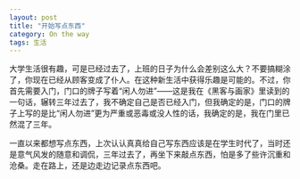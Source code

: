 ```yaml
---
layout: post
title: "开始写点东西"
category: On the way
tags: 生活
---
```

大学生活很有趣，可是已经过去了，上班的日子为什么会差别这么大？不要搞糊涂了，你现在已经从顾客变成了仆人。在这种新生活中获得乐趣是可能的。不过，你首先需要入门，门口的牌子写着“闲人勿进”——这是我在《黑客与画家》里读到的一句话，辗转三年过去了，我不确定自己是否已经入门，但我确定的是，门口的牌子上写的是比“闲人勿进”更为严重或恶毒或没人性的话，我确定的是，我在门里已然混了三年。

一直以来都想写点东西，上次认认真真给自己写东西应该是在学生时代了，当时还是意气风发的随意和调侃，三年过去了，再坐下来敲点东西，怕是多了些许沉重和沧桑。走在路上，还是边走边记录点东西吧。
